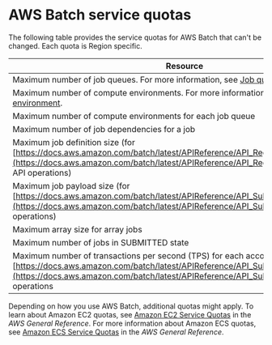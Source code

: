 # AWS Batch service quotas<a name="service_limits"></a>

The following table provides the service quotas for AWS Batch that can't be changed\. Each quota is Region specific\.


| Resource | Quota | 
| --- | --- | 
| Maximum number of job queues\. For more information, see [Job queues](job_queues.md)\. | 50 | 
| Maximum number of compute environments\. For more information, see [Compute environment](compute_environments.md)\. | 50 | 
| Maximum number of compute environments for each job queue | 3 | 
| Maximum number of job dependencies for a job | 20 | 
| Maximum job definition size \(for [https://docs.aws.amazon.com/batch/latest/APIReference/API_RegisterJobDefinition.html](https://docs.aws.amazon.com/batch/latest/APIReference/API_RegisterJobDefinition.html) API operations\) | 24 KiB | 
| Maximum job payload size \(for [https://docs.aws.amazon.com/batch/latest/APIReference/API_SubmitJob.html](https://docs.aws.amazon.com/batch/latest/APIReference/API_SubmitJob.html) API operations\) | 30 KiB | 
| Maximum array size for array jobs | 10000 | 
| Maximum number of jobs in SUBMITTED state | 1000000 | 
| Maximum number of transactions per second \(TPS\) for each account for [https://docs.aws.amazon.com/batch/latest/APIReference/API_SubmitJob.html](https://docs.aws.amazon.com/batch/latest/APIReference/API_SubmitJob.html) operations | 50 | 

Depending on how you use AWS Batch, additional quotas might apply\. To learn about Amazon EC2 quotas, see [Amazon EC2 Service Quotas](https://docs.aws.amazon.com/general/latest/gr/ec2-service.html#limits_ec2) in the *AWS General Reference*\. For more information about Amazon ECS quotas, see [Amazon ECS Service Quotas](https://docs.aws.amazon.com/general/latest/gr/ecs-service.html#limits_ecs) in the *AWS General Reference*\.